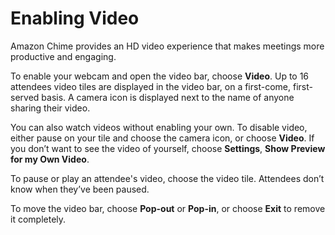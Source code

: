 # Enabling Video<a name="use-video"></a>

Amazon Chime provides an HD video experience that makes meetings more productive and engaging\.

To enable your webcam and open the video bar, choose **Video**\. Up to 16 attendees video tiles are displayed in the video bar, on a first\-come, first\-served basis\. A camera icon is displayed next to the name of anyone sharing their video\.

You can also watch videos without enabling your own\. To disable video, either pause on your tile and choose the camera icon, or choose **Video**\. If you don’t want to see the video of yourself, choose **Settings**, **Show Preview for my Own Video**\.

To pause or play an attendee's video, choose the video tile\. Attendees don’t know when they’ve been paused\.

To move the video bar, choose **Pop\-out** or **Pop\-in**, or choose **Exit** to remove it completely\.